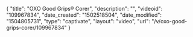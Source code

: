 {
    "title": "OXO Good Grips&reg; Corer",
    "description": "",
    "videoid": "109967834",
    "date_created": "1502518504",
    "date_modified": "1504805731",
    "type": "captivate",
    "layout": "video",
    "url": "\/v\/oxo-good-grips-corer\/109967834"
}